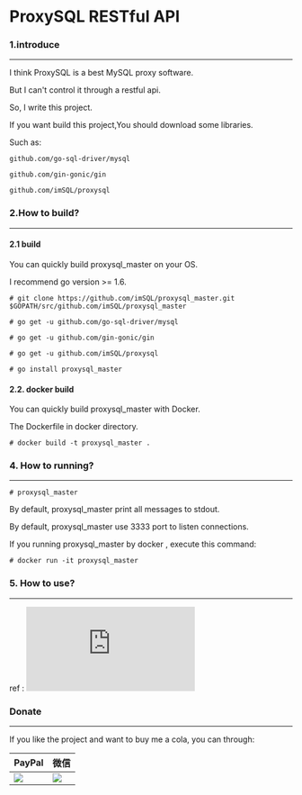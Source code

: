 # ProxySQL RESTful API

### 1.introduce

-----

I think ProxySQL is a best MySQL proxy software.

But I can't control it through a restful api.

So, I write this project.

If you want build this project,You should download some libraries. 

Such as:

    github.com/go-sql-driver/mysql

    github.com/gin-gonic/gin

    github.com/imSQL/proxysql


### 2.How to build?

-----

#### 2.1 build

You can quickly build proxysql_master on your OS.

I recommend go version >= 1.6.

```
# git clone https://github.com/imSQL/proxysql_master.git $GOPATH/src/github.com/imSQL/proxysql_master

# go get -u github.com/go-sql-driver/mysql

# go get -u github.com/gin-gonic/gin

# go get -u github.com/imSQL/proxysql

# go install proxysql_master 
```

#### 2.2. docker build

You can quickly build proxysql_master with Docker.

The Dockerfile in docker directory.

```
# docker build -t proxysql_master .

```

### 4. How to running?

-----

    # proxysql_master

By default, proxysql_master print all messages to stdout.

By default, proxysql_master use 3333 port to listen connections.

If you running proxysql_master by docker , execute this command:

    # docker run -it proxysql_master

### 5. How to use?

-----

ref : ![api_en-US.md](https://github.com/imSQL/proxysql_master/blob/v1.3/doc/api_en-US.md)

### Donate

-----

If you like the project and want to buy me a cola, you can through:

|PayPal|微信|
|------|---|
|[![](https://www.paypalobjects.com/webstatic/paypalme/images/pp_logo_small.png)](https://www.paypal.me/taylor840326)|![](https://github.com/taylor840326/blog/raw/master/imgs/weixin.png)|

